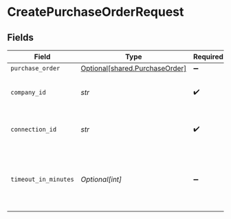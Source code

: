 # CreatePurchaseOrderRequest


## Fields

| Field                                                                  | Type                                                                   | Required                                                               | Description                                                            | Example                                                                |
| ---------------------------------------------------------------------- | ---------------------------------------------------------------------- | ---------------------------------------------------------------------- | ---------------------------------------------------------------------- | ---------------------------------------------------------------------- |
| `purchase_order`                                                       | [Optional[shared.PurchaseOrder]](../../models/shared/purchaseorder.md) | :heavy_minus_sign:                                                     | N/A                                                                    |                                                                        |
| `company_id`                                                           | *str*                                                                  | :heavy_check_mark:                                                     | Unique identifier for a company.                                       | 8a210b68-6988-11ed-a1eb-0242ac120002                                   |
| `connection_id`                                                        | *str*                                                                  | :heavy_check_mark:                                                     | Unique identifier for a connection.                                    | 2e9d2c44-f675-40ba-8049-353bfcb5e171                                   |
| `timeout_in_minutes`                                                   | *Optional[int]*                                                        | :heavy_minus_sign:                                                     | Time limit for the push operation to complete before it is timed out.  |                                                                        |